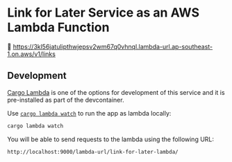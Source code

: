 # Link for Later Service as an AWS Lambda Function

🚀 https://3kl56jatulipthwjepsv2wm67q0vhnql.lambda-url.ap-southeast-1.on.aws/v1/links

## Development

[Cargo Lambda](https://www.cargo-lambda.info/) is one of the options for development of this service and it is pre-installed as part of the devcontainer.

Use [`cargo lambda watch`](https://www.cargo-lambda.info/commands/watch.html) to run the app as lambda locally:

```sh
cargo lambda watch
```

You will be able to send requests to the lambda using the following URL:

```sh
http://localhost:9000/lambda-url/link-for-later-lambda/
```

